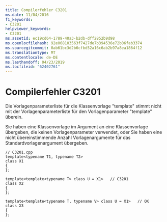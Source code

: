 ```yaml
---
title: Compilerfehler C3201
ms.date: 11/04/2016
f1_keywords:
- C3201
helpviewer_keywords:
- C3201
ms.assetid: ec19cd64-1789-40a3-b2db-dff2852b9d98
ms.openlocfilehash: 92e068103563f7427de7b394536e72b06fab3374
ms.sourcegitcommit: 0ab61bc3d2b6cfbd52a16c6ab2b97a8ea1864f12
ms.translationtype: MT
ms.contentlocale: de-DE
ms.lasthandoff: 04/23/2019
ms.locfileid: "62402761"
---
```

# <a name="compiler-error-c3201"></a>Compilerfehler C3201

Die Vorlagenparameterliste für die Klassenvorlage "template" stimmt nicht mit der Vorlagenparameterliste für den Vorlagenparameter "template" überein.

Sie haben eine Klassenvorlage im Argument an eine Klassenvorlage übergeben, die keinen Vorlagenparameter verwendet, oder Sie haben eine nicht übereinstimmende Anzahl Vorlagenargumente für das Standardvorlagenargument übergeben.

```
// C3201.cpp
template<typename T1, typename T2>
class X1
{
};

template<template<typename T> class U = X1>   // C3201
class X2
{
};

template<template<typename T, typename V> class U = X1>   // OK
class X3
{
};
```